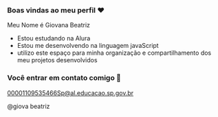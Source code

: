 ### Boas vindas ao meu perfil ♥️

Meu Nome é Giovana Beatriz 

- Estou estudando na Alura
- Estou me desenvolvendo na linguagem javaScript
- utilizo este espaço para minha organização e compartilhamento dos meu projetos desenvolvidos

### Você entrar em contato comigo 📧

00001109535466Sp@al.educacao.sp.gov.br

@giova beatriz
